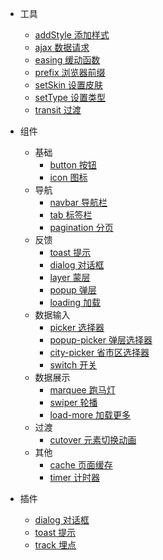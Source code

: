 * 工具
    * [addStyle 添加样式](src/tools/add-style/)
    * [ajax 数据请求](src/tools/ajax/)
    * [easing 缓动函数](src/tools/easing/)
    * [prefix 浏览器前缀](src/tools/prefix/)
    * [setSkin 设置皮肤](src/tools/set-skin/)
    * [setType 设置类型](src/tools/set-type/)
    * [transit 过渡](src/tools/transit/)

* 组件
    * 基础
        * [button 按钮](src/components/button/)
        * [icon 图标](src/components/icon/)
    * 导航
        * [navbar 导航栏](src/components/navbar/)
        * [tab 标签栏](src/components/tab/)
        * [pagination 分页](src/components/pagination/)
    * 反馈
        * [toast 提示](src/components/toast/)
        * [dialog 对话框](src/components/dialog/)
        * [layer 蒙层](src/components/layer/)
        * [popup 弹层](src/components/popup/)
        * [loading 加载](src/components/loading/)
    * 数据输入
        * [picker 选择器](src/components/picker/)
        * [popup-picker 弹层选择器](src/components/popup-picker/)
        * [city-picker 省市区选择器](src/components/city-picker/)
        * [switch 开关](src/components/switch/)
    * 数据展示
        * [marquee 跑马灯](src/components/marquee/)
        * [swiper 轮播](src/components/swiper/)
        * [load-more 加载更多](src/components/load-more/)
    * 过渡
        * [cutover 元素切换动画](src/components/cutover/)   
    * 其他
        * [cache 页面缓存](src/components/cache/)
        * [timer 计时器](src/components/timer/)

* 插件
    * [dialog 对话框](src/components/dialog/)
    * [toast 提示](src/components/toast/)
    * [track 埋点](src/plugins/track/)
